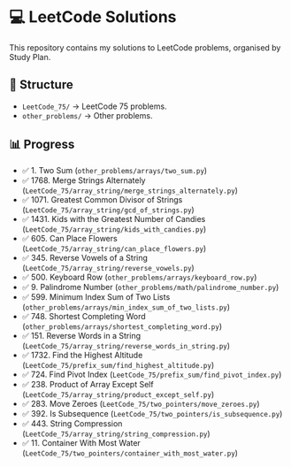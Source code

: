 # 💻 LeetCode Solutions

This repository contains my solutions to LeetCode problems, organised by Study Plan.

## 📂 Structure

- `LeetCode_75/` → LeetCode 75 problems.
- `other_problems/` → Other problems.

## 📊 Progress

- ✅ 1. Two Sum (`other_problems/arrays/two_sum.py`)
- ✅ 1768. Merge Strings Alternately (`LeetCode_75/array_string/merge_strings_alternately.py`)
- ✅ 1071. Greatest Common Divisor of Strings (`LeetCode_75/array_string/gcd_of_strings.py`)
- ✅ 1431. Kids with the Greatest Number of Candies (`LeetCode_75/array_string/kids_with_candies.py`)
- ✅ 605. Can Place Flowers (`LeetCode_75/array_string/can_place_flowers.py`)
- ✅ 345. Reverse Vowels of a String (`LeetCode_75/array_string/reverse_vowels.py`)
- ✅ 500. Keyboard Row (`other_problems/arrays/keyboard_row.py`)
- ✅ 9. Palindrome Number (`other_problems/math/palindrome_number.py`)
- ✅ 599. Minimum Index Sum of Two Lists (`other_problems/arrays/min_index_sum_of_two_lists.py`)
- ✅ 748. Shortest Completing Word (`other_problems/arrays/shortest_completing_word.py`)
- ✅ 151. Reverse Words in a String (`LeetCode_75/array_string/reverse_words_in_string.py`)
- ✅ 1732. Find the Highest Altitude (`LeetCode_75/prefix_sum/find_highest_altitude.py`)
- ✅ 724. Find Pivot Index (`LeetCode_75/prefix_sum/find_pivot_index.py`)
- ✅ 238. Product of Array Except Self (`LeetCode_75/array_string/product_except_self.py`)
- ✅ 283. Move Zeroes (`LeetCode_75/two_pointers/move_zeroes.py`)
- ✅ 392. Is Subsequence (`LeetCode_75/two_pointers/is_subsequence.py`)
- ✅ 443. String Compression (`LeetCode_75/array_string/string_compression.py`)
- ✅ 11. Container With Most Water (`LeetCode_75/two_pointers/container_with_most_water.py`)